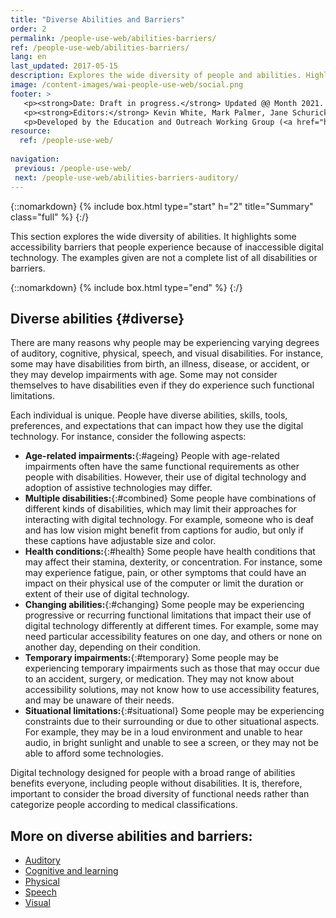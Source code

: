 ```yaml
---
title: "Diverse Abilities and Barriers"
order: 2
permalink: /people-use-web/abilities-barriers/
ref: /people-use-web/abilities-barriers/
lang: en
last_updated: 2017-05-15
description: Explores the wide diversity of people and abilities. Highlights accessibility barriers that people may experience because of inaccessible digital technology.
image: /content-images/wai-people-use-web/social.png
footer: >
   <p><strong>Date: Draft in progress.</strong> Updated @@ Month 2021. First published Month 20@@. CHANGELOG.</p>
   <p><strong>Editors:</strong> Kevin White, Mark Palmer, Jane Schurick, and <a href="https://www.w3.org/People/shadi/">Shadi Abou_Zahra</a>.  <strong>Contributors:</strong> @@name, @@name, and <a href="https://www.w3.org/groups/wg/eowg/participants">participants of EOWG</a>. ACKNOWLEDGEMENTS lists past editors and additional contributors.</p>
   <p>Developed by the Education and Outreach Working Group (<a href="http://www.w3.org/WAI/EO/">EOWG</a>). Previously developed with the <a href="https://www.w3.org/WAI/EO/2008/wai-age-tf">WAI-AGE Task Force</a>, with support of the <a href="https://www.w3.org/WAI/WAI-AGE/">WAI-AGE Project</a>.</p>
resource:
  ref: /people-use-web/
  
navigation:
 previous: /people-use-web/
 next: /people-use-web/abilities-barriers-auditory/
---
```


{::nomarkdown}
{% include box.html type="start" h="2" title="Summary" class="full" %}
{:/}

This section explores the wide diversity of abilities. It highlights some accessibility barriers that people experience because of inaccessible digital technology. The examples given are not a complete list of all disabilities or barriers.

{::nomarkdown}
{% include box.html type="end" %}
{:/}

## Diverse abilities {#diverse}

There are many reasons why people may be experiencing varying degrees of auditory, cognitive, physical, speech, and visual disabilities. For instance, some may have disabilities from birth, an illness, disease, or accident, or they may develop impairments with age. Some may not consider themselves to have disabilities even if they do experience such functional limitations.

Each individual is unique. People have diverse abilities, skills, tools, preferences, and expectations that can impact how they use the digital technology. For instance, consider the following aspects:

-   **Age-related impairments:**{:#ageing} People with age-related impairments often have the same functional requirements as other people with disabilities. However, their use of digital technology and adoption of assistive technologies may differ.
-   **Multiple disabilities:**{:#combined} Some people have combinations of different kinds of disabilities, which may limit their approaches for interacting with digital technology. For example, someone who is deaf and has low vision might benefit from captions for audio, but only if these captions have adjustable size and color.
-   **Health conditions:**{:#health} Some people have health conditions that may affect their stamina, dexterity, or concentration. For instance, some may experience fatigue, pain, or other symptoms that could have an impact on their physical use of the computer or limit the duration or extent of their use of digital technology.
-   **Changing abilities:**{:#changing} Some people may be experiencing progressive or recurring functional limitations that impact their use of digital technology differently at different times. For example, some may need particular accessibility features on one day, and others or none on another day, depending on their condition.
-   **Temporary impairments:**{:#temporary} Some people may be experiencing temporary impairments such as those that may occur due to an accident, surgery, or medication. They may not know about accessibility solutions, may not know how to use accessibility features, and may be unaware of their needs.
-   **Situational limitations:**{:#situational} Some people may be experiencing constraints due to their surrounding or due to other situational aspects. For example, they may be in a loud environment and unable to hear audio, in bright sunlight and unable to see a screen, or they may not be able to afford some technologies.

Digital technology designed for people with a broad range of abilities benefits everyone, including people without disabilities. It is, therefore, important to consider the broad diversity of functional needs rather than categorize people according to medical classifications.

## More on diverse abilities and barriers:
- [Auditory](/people-use-web/abilities-barriers-auditory/)
- [Cognitive and learning](/people-use-web/abilities-barriers-cognitive/)
- [Physical](/people-use-web/abilities-barriers-physical/)
- [Speech](/people-use-web/abilities-barriers-speech/)
- [Visual](/people-use-web/abilities-barriers-visual/)
